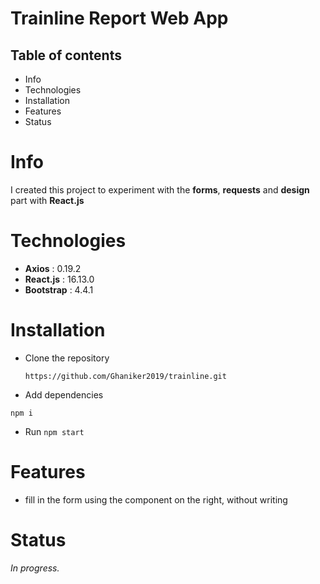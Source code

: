 # Trainline Report Web App

## Table of contents

- Info
- Technologies
- Installation
- Features
- Status

# Info

I created this project to experiment with the **forms**, **requests** and **design** part with **React.js**

# Technologies

- **Axios** : 0.19.2
- **React.js** : 16.13.0
- **Bootstrap** : 4.4.1

# Installation

- Clone the repository

  `https://github.com/Ghaniker2019/trainline.git`

- Add dependencies

`npm i`

- Run
  `npm start`

# Features

- fill in the form using the component on the right, without writing

# Status

_In progress._

